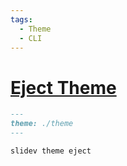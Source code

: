 ```yaml
---
tags:
  - Theme
  - CLI
---
```


# [Eject Theme](https://sli.dev/features/eject-theme.html)

```md
---
theme: ./theme
---
```

```sh
slidev theme eject
```
